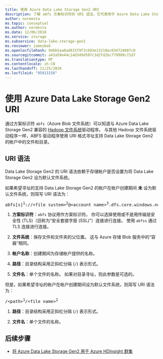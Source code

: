 ```yaml
---
title: 使用 Azure Data Lake Storage Gen2 URI
description: 了解 abfs 方案标识符的 URI 语法，它代表用于 Azure Data Lake Storage Gen2)  (Hadoop Filesystem 驱动程序的 Azure Blob 文件系统驱动程序。
author: normesta
ms.topic: conceptual
ms.author: normesta
ms.date: 12/06/2018
ms.service: storage
ms.subservice: data-lake-storage-gen2
ms.reviewer: jamesbak
ms.openlocfilehash: 948b5aa0ad015f9f3c693e13219ec034724687c0
ms.sourcegitcommit: a43a59e44c14d349d597c3d2fd2bc779989c71d7
ms.translationtype: MT
ms.contentlocale: zh-CN
ms.lasthandoff: 11/25/2020
ms.locfileid: "95913158"
---
```

# <a name="use-the-azure-data-lake-storage-gen2-uri"></a>使用 Azure Data Lake Storage Gen2 URI

通过方案标识符 `abfs`（Azure Blob 文件系统）可以知道与 Azure Data Lake Storage Gen2 兼容的 [Hadoop 文件系统](https://www.aosabook.org/en/hdfs.html)驱动程序。 与其他 Hadoop 文件系统驱动程序一样，ABFS 驱动程序使用 URI 格式寻址支持 Data Lake Storage Gen2 的帐户中的文件和目录。

## <a name="uri-syntax"></a>URI 语法

Data Lake Storage Gen2 的 URI 语法依赖于存储帐户是否设置为将 Data Lake Storage Gen2 设为默认文件系统。

如果希望寻址的支持 Data Lake Storage Gen2 的帐户在帐户创建期间 **未** 设为默认文件系统，则简写 URI 语法为：

<pre>abfs[s]<sup>1</sup>://&lt;file_system&gt;<sup>2</sup>@&lt;account_name&gt;<sup>3</sup>.dfs.core.windows.net/&lt;path&gt;<sup>4</sup>/&lt;file_name&gt;<sup>5</sup></pre>

1. **方案标识符**：`abfs` 协议用作方案标识符。 你可以选择使用或不是用传输层安全性 (TLS)（旧称为“安全套接字层 (SSL)”）连接进行连接。 使用 `abfss` 通过 TLS 连接进行连接。

2. **文件系统**：保存文件和文件夹的父位置。 这与 Azure 存储 Blob 服务中的“容器”相同。

3. **帐户名称**：创建期间为存储帐户提供的名称。

4. **路径**：目录结构采用正斜杠分隔 (`/`) 表示形式。

5. **文件名**：单个文件的名称。 如果对目录寻址，则此参数是可选的。

但是，如果希望寻址的帐户在帐户创建期间设为默认文件系统，则简写 URI 语法为：

<pre>/&lt;path&gt;<sup>1</sup>/&lt;file_name&gt;<sup>2</sup></pre>

1. **路径**：目录结构采用正斜杠分隔 (`/`) 表示形式。

2. **文件名**：单个文件的名称。


## <a name="next-steps"></a>后续步骤

- [将 Azure Data Lake Storage Gen2 用于 Azure HDInsight 群集](../../hdinsight/hdinsight-hadoop-use-data-lake-storage-gen2.md?toc=%2fazure%2fstorage%2fblobs%2ftoc.json)